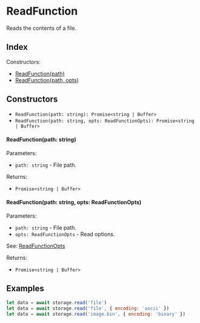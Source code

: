 
# ReadFunction


Reads the contents of a file.

## Index


Constructors:

- [ReadFunction(path)](#readfunctionpath-string)
- [ReadFunction(path, opts)](#readfunctionpath-string-opts-readfunctionopts)




## Constructors

- `ReadFunction(path: string): Promise<string | Buffer>`
- `ReadFunction(path: string, opts: ReadFunctionOpts): Promise<string | Buffer>`


#### ReadFunction(path: string)

Parameters:

- `path: string` - File path.



Returns:

- `Promise<string | Buffer>`




#### ReadFunction(path: string, opts: ReadFunctionOpts)

Parameters:

- `path: string` - File path.
- `opts: ReadFunctionOpts` - Read options.

See: [ReadFunctionOpts](ReadFunctionOpts.md)

Returns:

- `Promise<string | Buffer>`



## Examples

```js
let data = await storage.read('file')
let data = await storage.read('file', { encoding: 'ascii' })
let data = await storage.read('image.bin', { encoding: 'binary' })
```